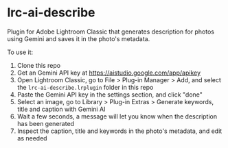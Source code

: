 # lrc-ai-describe
Plugin for Adobe Lightroom Classic that generates description for photos using Gemini and saves it in the photo's metadata.

To use it:

1. Clone this repo
2. Get an Gemini API key at https://aistudio.google.com/app/apikey 
3. Open Lightroom Classic, go to File > Plug-in Manager > Add, and select the `lrc-ai-describe.lrplugin` folder in this repo
4. Paste the Gemini API key in the settings section, and click "done"
5. Select an image, go to Library > Plug-in Extras > Generate keywords, title and caption with Gemini AI
6. Wait a few seconds, a message will let you know when the description has been generated
7. Inspect the caption, title and keywords in the photo's metadata, and edit as needed
